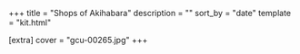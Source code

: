 +++
title = "Shops of Akihabara"
description = ""
sort_by = "date"
template = "kit.html"

[extra]
cover = "gcu-00265.jpg"
+++